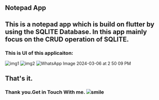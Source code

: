 ## Notepad App
## This is a notepad app which is build on flutter by using the SQLITE Database. In this app mainly focus on the CRUD operation of SQLITE.

### This is UI of this applicaiton:

![img1](https://github.com/shahriar00/Notepad-SQLITE/assets/70763173/a1acc3b9-7ffb-422f-b5c5-56d1edaf852d)
![img2](https://github.com/shahriar00/Notepad-SQLITE/assets/70763173/254a50f1-a0c3-4509-9298-39407f36be8f)
![WhatsApp Image 2024-03-06 at 2 50 09 PM](https://github.com/shahriar00/Notepad-SQLITE/assets/70763173/c0f0d438-a81a-4285-9fda-2c473e658501)

## That's it.
### Thank you.Get in Touch With me. ![smile](https://github.com/shahriar00/Notepad-SQLITE/assets/70763173/4397443b-d946-4dfd-bf55-4705e7364da6)

